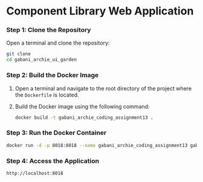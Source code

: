 # Component Library Web Application


### Step 1: Clone the Repository

Open a terminal and clone the repository:

```bash
git clone 
cd gabani_archie_ui_garden
```

### Step 2: Build the Docker Image

1. Open a terminal and navigate to the root directory of the project where the `Dockerfile` is located.
2. Build the Docker image using the following command:

   ```bash
   docker build -t gabani_archie_coding_assignment13 .
   ```

### Step 3: Run the Docker Container

  ```bash
  docker run -d -p 8018:8018 --name gabani_archie_coding_assignment13 gabani_archie_coding_assignment13
  ```

### Step 4: Access the Application
  ```bash
  http://localhost:8018
  ```